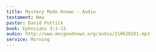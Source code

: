 ```yaml
---
title: Mystery Made Known - Audio
testament: New
pastor: David Puttick
book: Ephesians 3:1-13
audio: http://www.mecgoodnews.org/audio/210620201.mp3
service: Morning
---
```

